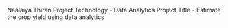 Naalaiya Thiran Project
Technology - Data Analytics
Project Title - Estimate the crop yield using data analytics

